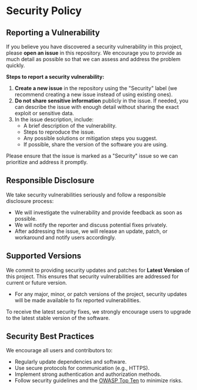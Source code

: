# Security Policy

## Reporting a Vulnerability

If you believe you have discovered a security vulnerability in this project, please **open an issue** in this repository. We encourage you to provide as much detail as possible so that we can assess and address the problem quickly.

**Steps to report a security vulnerability:**
1. **Create a new issue** in the repository using the "Security" label (we recommend creating a new issue instead of using existing ones).
2. **Do not share sensitive information** publicly in the issue. If needed, you can describe the issue with enough detail without sharing the exact exploit or sensitive data.
3. In the issue description, include:
   - A brief description of the vulnerability.
   - Steps to reproduce the issue.
   - Any possible solutions or mitigation steps you suggest.
   - If possible, share the version of the software you are using.

Please ensure that the issue is marked as a "Security" issue so we can prioritize and address it promptly.

## Responsible Disclosure

We take security vulnerabilities seriously and follow a responsible disclosure process:
- We will investigate the vulnerability and provide feedback as soon as possible.
- We will notify the reporter and discuss potential fixes privately.
- After addressing the issue, we will release an update, patch, or workaround and notify users accordingly.

## Supported Versions

We commit to providing security updates and patches for **Latest Version** of this project. This ensures that security vulnerabilities are addressed for current or future version.

- For any major, minor, or patch versions of the project, security updates will be made available to fix reported vulnerabilities.

To receive the latest security fixes, we strongly encourage users to upgrade to the latest stable version of the software.

## Security Best Practices

We encourage all users and contributors to:
- Regularly update dependencies and software.
- Use secure protocols for communication (e.g., HTTPS).
- Implement strong authentication and authorization methods.
- Follow security guidelines and the [OWASP Top Ten](https://owasp.org/www-project-top-ten/) to minimize risks.
